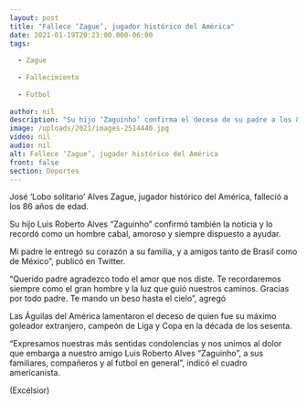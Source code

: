 ```yaml
---
layout: post
title: "Fallece ‘Zague’, jugador histórico del América"
date: 2021-01-19T20:23:00.000-06:00
tags:
  
  - Zague
  
  - Fallecimiento
  
  - Futbol
  
author: nil
description: "Su hijo ‘Zaguinho’ confirma el deceso de su padre a los 86 años de edad. Las Águilas lamentan el deceso"
image: /uploads/2021/images-2514440.jpg
video: nil
audio: nil
alt: Fallece ‘Zague’, jugador histórico del América
front: false
section: Deportes
---
```


José ‘Lobo solitario’ Alves Zague, jugador histórico del América, falleció a los 86 años de edad.

Su hijo Luis Roberto Alves “Zaguinho” confirmó también la noticia y lo recordó como un hombre cabal, amoroso y siempre dispuesto a ayudar.

Mi padre le entregó su corazón a su familia, y a amigos tanto de Brasil como de México”, publicó en Twitter.

“Querido padre agradezco todo el amor que nos diste. Te recordaremos siempre como el gran hombre y la luz que guió nuestros caminos. Gracias por todo padre. Te mando un beso hasta el cielo”, agregó

Las Águilas del América lamentaron el deceso de quien fue su máximo goleador extranjero, campeón de Liga y Copa en la década de los sesenta.

“Expresamos nuestras más sentidas condolencias y nos unimos al dolor que embarga a nuestro amigo Luis Roberto Alves “Zaguinho”, a sus familiares, compañeros y al futbol en general”, indicó el cuadro americanista.

(Excélsior)